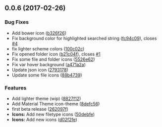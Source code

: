 <a name="0.0.6"></a>
## 0.0.6 (2017-02-26)


### Bug Fixes

* Add bower icon ([b326f26](https://github.com/equinusocio/vsc-material-theme/commit/b326f26))
* Fix background color for highlighted searched string ([fc94c09](https://github.com/equinusocio/vsc-material-theme/commit/fc94c09)), closes [#4](https://github.com/equinusocio/vsc-material-theme/issues/4)
* fix lighter scheme colors ([100c02c](https://github.com/equinusocio/vsc-material-theme/commit/100c02c))
* Fix opened folder icon ([b21c04f](https://github.com/equinusocio/vsc-material-theme/commit/b21c04f)), closes [#1](https://github.com/equinusocio/vsc-material-theme/issues/1)
* Fix some file and folder icons  ([5526e62](https://github.com/equinusocio/vsc-material-theme/commit/5526e62))
* Fix var hover background ([a471a2a](https://github.com/equinusocio/vsc-material-theme/commit/a471a2a))
* Update json icon ([2793178](https://github.com/equinusocio/vsc-material-theme/commit/2793178))
* Update some file icons ([88b4739](https://github.com/equinusocio/vsc-material-theme/commit/88b4739))


### Features

* Add lighter theme (wip) ([8827f12](https://github.com/equinusocio/vsc-material-theme/commit/8827f12))
* Add Material Theme icon-theme ([8defc56](https://github.com/equinusocio/vsc-material-theme/commit/8defc56))
* first beta release ([262097f](https://github.com/equinusocio/vsc-material-theme/commit/262097f))
* **Icons:** Add new filetype icons ([50debfe](https://github.com/equinusocio/vsc-material-theme/commit/50debfe))
* **Icons:** Add new icons ([d02f2fe](https://github.com/equinusocio/vsc-material-theme/commit/d02f2fe))



